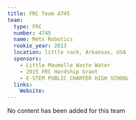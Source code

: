 ```yaml
---
title: FRC Team 4745
team:
  type: FRC
  number: 4745
  name: Mets Robotics
  rookie_year: 2013
  location: little rock, Arkansas, USA
  sponsors:
    - Little Maumelle Waste Water
    - 2015 FRC Hardship Grant
    - E-STEM PUBLIC CHARTER HIGH SCHOOL
  links:
    Website: 
---
```

No content has been added for this team